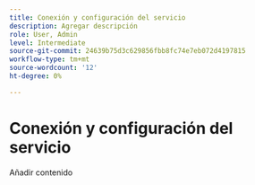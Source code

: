 ```yaml
---
title: Conexión y configuración del servicio
description: Agregar descripción
role: User, Admin
level: Intermediate
source-git-commit: 24639b75d3c629856fbb8fc74e7eb072d4197815
workflow-type: tm+mt
source-wordcount: '12'
ht-degree: 0%

---
```


# Conexión y configuración del servicio

Añadir contenido
